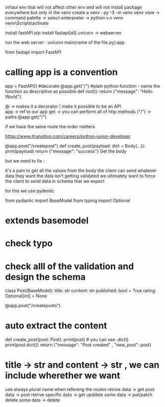 virtaul env that will not affect other env and will not install package everywhere but only in the venv
create a venv : py -3 -m venv venv
view -> command palette -> select enterpreter -> python v.n venv
venv\Scripts\activate

install fastAPI 
pip install fastapi[all]
uvicorn -> webserver

run the web server : 
uvicorn main(name of the file.py):app


from fastapi import FastAPI 

# calling app is a convention
app = FastAPI()
#decorate
@app.get("/")
#plain python function - name the function as descriptive as possible
def root():
    return {"message": "Hello World"} 

@ -> makes it a decorator | make it possible to be an API  
app -> ref to our app 
get -> you can perform all of http methods 
("/") -> paths 
@app.get("/")

if we have the same route the order metters

https://www.itransition.com/careers/python-junior-developer

@app.post("/createpost")
def create_post(payload: dict = Body(...)):
    print(payload)
    return {"message": "success"}
Get the body 

but we need to fix : 

it's a pain to get all the values from the body 
the client can send whatever data they want
the data isn't getting validated 
we ultimately want to force the client to send data in schema that we expect 

for this we use pydentic

from pydantic import BaseModel
from typing import Optional


# extends basemodel 
# check typo 
# check alll of the validation and design the schema 
class Post(BaseModel):
    title: str
    content: str
    published: bool = True
    rating: Optional[int] = None



@app.post("/createposts")
# auto extract the content
def create_post(post: Post): 
    print(post)
    # you can use .dict() 
    print(post.dict())
    return {"message": "Post created" , "new_post": post}


# title -> str and content -> str , we can include wherether we want 

use always plural name when refereng the routes 
retrive data -> get 
post data -> post 
retrive specific data -> get
upddate some data -> put/patch
delete some data -> delete